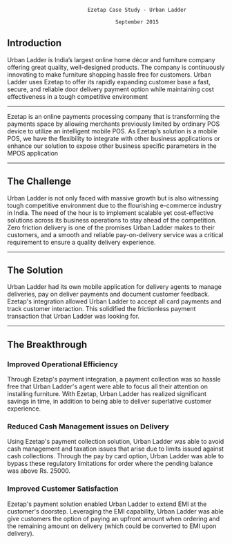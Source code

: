                               Ezetap Case Study - Urban Ladder

                                       September 2015


## Introduction

Urban Ladder is India’s largest online home décor and furniture company offering great quality, well-designed products. The company is continuously innovating to make furniture shopping hassle free for customers. Urban Ladder uses Ezetap to offer its rapidly expanding customer base a fast, secure, and reliable door delivery payment option while maintaining cost effectiveness in a tough competitive environment

---
Ezetap is an online payments processing company that is transforming the
payments space by allowing merchants previously limited by ordinary POS device
to utilize an intelligent mobile POS. As Ezetap’s solution is a mobile POS, we
have the flexibility to integrate with other business applications or enhance
our solution to expose other business specific parameters in the MPOS
application

---

## The Challenge

Urban Ladder is not only faced with massive growth but is also witnessing tough competitive environment due to the flourishing e-commerce industry in India. The need of the hour is to implement scalable yet cost-effective solutions across its business operations to stay ahead of the competition. Zero friction delivery is one of the promises Urban Ladder makes to their customers, and a smooth and reliable pay-on-delivery service was a critical requirement to ensure a quality delivery experience.

---

## The Solution
Urban Ladder had its own mobile application for delivery agents to manage deliveries, pay on deliver payments and document customer feedback. Ezetap's integration allowed Urban Ladder to accept all card payments and track customer interaction. This solidified the frictionless payment transaction that Urban Ladder was looking for.

---
## The Breakthrough

### Improved Operational Efficiency

Through Ezetap's payment integration, a payment collection was so hassle free that Urban Ladder's agent were able to focus all their attention on installing furniture. With Ezetap, Urban Ladder has realized significant savings in time, in addition to being able to deliver superlative customer experience.

### Reduced Cash Management issues on Delivery

Using Ezetap's payment collection solution, Urban Ladder was able to avoid cash management and taxation issues that arise due to limits issued against cash collections. Through the pay by card option, Urban Ladder was able to bypass these regulatory limitations for order where the pending balance was above Rs. 25000.

### Improved Customer Satisfaction ###

Ezetap's payment solution enabled Urban Ladder to extend EMI at the customer's doorstep. Leveraging the EMI capability, Urban Ladder was able give customers the option of paying an upfront amount when ordering and the remaining amount on delivery (which could be converted to EMI upon delivery).  
